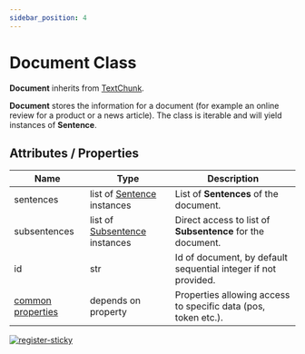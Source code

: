 ```yaml
---
sidebar_position: 4
---
```


# Document Class

**Document** inherits from [TextChunk](https://www.lettria.com/documentation/docs/python-sdk/texctchunk).

**Document** stores the information for a document (for example an online review for a product or a news article). The class is iterable and will yield instances of **Sentence**.

## Attributes / Properties

| Name                                                                                   	| Type                                                                                               	| Description                                                    	|
|----------------------------------------------------------------------------------------	|----------------------------------------------------------------------------------------------------	|----------------------------------------------------------------	|
| sentences                                                                              	| list of [Sentence](https://www.lettria.com/documentation/docs/python-sdk/sentence-class) instances       	| List of **Sentences** of the document.                         	|
| subsentences                                                                           	| list of [Subsentence](https://www.lettria.com/documentation/docs/python-sdk/subsentence-class) instances 	| Direct access to list of **Subsentence** for the document.     	|
| id                                                                                     	| str                                                                                                	| Id of document, by default sequential integer if not provided. 	|
| [common properties](https://www.lettria.com/documentation/docs/python-sdk/common-properties) 	| depends on property                                                                                	| Properties allowing access to specific data (pos, token etc.). 	|

[![register-sticky](/img/register-sticky.png)](https://app.lettria.com/signup)